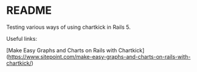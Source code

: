 README
======

Testing various ways of using chartkick in Rails 5.

Useful links:

[Make Easy Graphs and Charts on Rails with Chartkick] (https://www.sitepoint.com/make-easy-graphs-and-charts-on-rails-with-chartkick/)

